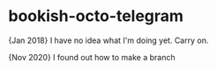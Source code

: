 # bookish-octo-telegram
{Jan 2018}
I have no idea what I'm doing yet. Carry on.

{Nov 2020}
I found out how to make a branch
